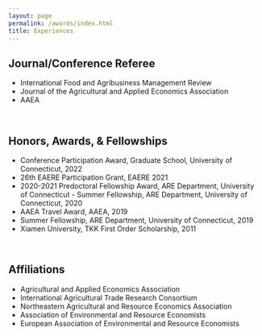 ```yaml
---
layout: page
permalink: /awards/index.html
title: Experiences
---
```


## Journal/Conference Referee
- International Food and Agribusiness Management Review 
- Journal of the Agricultural and Applied Economics Association
- AAEA
<br>

## Honors, Awards, & Fellowships
- Conference Participation Award, Graduate School, University of Connecticut, 2022
- 26th EAERE Participation Grant, EAERE 2021
- 2020-2021 Predoctoral Fellowship Award, ARE Department, University of Connecticut - Summer Fellowship, ARE Department, University of Connecticut, 2020
- AAEA Travel Award, AAEA, 2019
- Summer Fellowship, ARE Department, University of Connecticut, 2019
- Xiamen University, TKK First Order Scholarship, 2011
<br>

## Affiliations
- Agricultural and Applied Economics Association
- International Agricultural Trade Research Consortium
- Northeastern Agricultural and Resource Economics Association
- Association of Environmental and Resource Economists
- European Association of Environmental and Resource Economists


